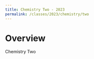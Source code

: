 ```yaml
---
title: Chemistry Two - 2023
permalink: /classes/2023/chemistry/two
---
```


# Overview
Chemistry Two